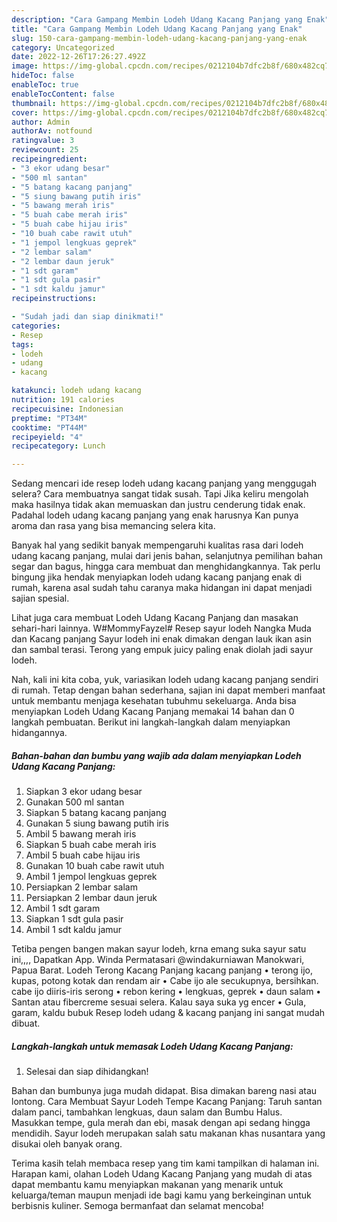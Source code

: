 ```yaml
---
description: "Cara Gampang Membin Lodeh Udang Kacang Panjang yang Enak"
title: "Cara Gampang Membin Lodeh Udang Kacang Panjang yang Enak"
slug: 150-cara-gampang-membin-lodeh-udang-kacang-panjang-yang-enak
category: Uncategorized
date: 2022-12-26T17:26:27.492Z
image: https://img-global.cpcdn.com/recipes/0212104b7dfc2b8f/680x482cq70/lodeh-udang-kacang-panjang-foto-resep-utama.jpg
hideToc: false
enableToc: true
enableTocContent: false
thumbnail: https://img-global.cpcdn.com/recipes/0212104b7dfc2b8f/680x482cq70/lodeh-udang-kacang-panjang-foto-resep-utama.jpg
cover: https://img-global.cpcdn.com/recipes/0212104b7dfc2b8f/680x482cq70/lodeh-udang-kacang-panjang-foto-resep-utama.jpg
author: Admin
authorAv: notfound
ratingvalue: 3
reviewcount: 25
recipeingredient:
- "3 ekor udang besar"
- "500 ml santan"
- "5 batang kacang panjang"
- "5 siung bawang putih iris"
- "5 bawang merah iris"
- "5 buah cabe merah iris"
- "5 buah cabe hijau iris"
- "10 buah cabe rawit utuh"
- "1 jempol lengkuas geprek"
- "2 lembar salam"
- "2 lembar daun jeruk"
- "1 sdt garam"
- "1 sdt gula pasir"
- "1 sdt kaldu jamur"
recipeinstructions:

- "Sudah jadi dan siap dinikmati!"
categories:
- Resep
tags:
- lodeh
- udang
- kacang

katakunci: lodeh udang kacang 
nutrition: 191 calories
recipecuisine: Indonesian
preptime: "PT34M"
cooktime: "PT44M"
recipeyield: "4"
recipecategory: Lunch

---
```



Sedang mencari ide resep lodeh udang kacang panjang yang menggugah selera? Cara membuatnya sangat tidak susah. Tapi Jika keliru mengolah maka hasilnya tidak akan memuaskan dan justru cenderung tidak enak. Padahal lodeh udang kacang panjang yang enak harusnya Kan punya aroma dan rasa yang bisa memancing selera kita.


Banyak hal yang sedikit banyak mempengaruhi kualitas rasa dari lodeh udang kacang panjang, mulai dari jenis bahan, selanjutnya pemilihan bahan segar dan bagus, hingga cara membuat dan menghidangkannya. Tak perlu bingung jika hendak menyiapkan lodeh udang kacang panjang enak di rumah, karena asal sudah tahu caranya maka hidangan ini dapat menjadi sajian spesial.

Lihat juga cara membuat Lodeh Udang Kacang Panjang dan masakan sehari-hari lainnya. W#MommyFayzel# Resep sayur lodeh Nangka Muda dan Kacang panjang Sayur lodeh ini enak dimakan dengan lauk ikan asin dan sambal terasi. Terong yang empuk juicy paling enak diolah jadi sayur lodeh.


Nah, kali ini kita coba, yuk, variasikan lodeh udang kacang panjang sendiri di rumah. Tetap dengan bahan sederhana, sajian ini dapat memberi manfaat untuk membantu menjaga kesehatan tubuhmu sekeluarga. Anda bisa menyiapkan Lodeh Udang Kacang Panjang memakai 14 bahan dan 0 langkah pembuatan. Berikut ini langkah-langkah dalam menyiapkan hidangannya.

<!--inarticleads1-->

##### Bahan-bahan dan bumbu yang wajib ada dalam menyiapkan Lodeh Udang Kacang Panjang:

1. Siapkan 3 ekor udang besar
1. Gunakan 500 ml santan
1. Siapkan 5 batang kacang panjang
1. Gunakan 5 siung bawang putih iris
1. Ambil 5 bawang merah iris
1. Siapkan 5 buah cabe merah iris
1. Ambil 5 buah cabe hijau iris
1. Gunakan 10 buah cabe rawit utuh
1. Ambil 1 jempol lengkuas geprek
1. Persiapkan 2 lembar salam
1. Persiapkan 2 lembar daun jeruk
1. Ambil 1 sdt garam
1. Siapkan 1 sdt gula pasir
1. Ambil 1 sdt kaldu jamur


Tetiba pengen bangen makan sayur lodeh, krna emang suka sayur satu ini,,,, Dapatkan App. Winda Permatasari @windakurniawan Manokwari, Papua Barat. Lodeh Terong Kacang Panjang kacang panjang • terong ijo, kupas, potong kotak dan rendam air • Cabe ijo ale secukupnya, bersihkan. cabe ijo diiris-iris serong • rebon kering • lengkuas, geprek • daun salam • Santan atau fibercreme sesuai selera. Kalau saya suka yg encer • Gula, garam, kaldu bubuk Resep lodeh udang &amp; kacang panjang ini sangat mudah dibuat. 

<!--inarticleads2-->

##### Langkah-langkah untuk memasak Lodeh Udang Kacang Panjang:


1. Selesai dan siap dihidangkan!

Bahan dan bumbunya juga mudah didapat. Bisa dimakan bareng nasi atau lontong. Cara Membuat Sayur Lodeh Tempe Kacang Panjang: Taruh santan dalam panci, tambahkan lengkuas, daun salam dan Bumbu Halus. Masukkan tempe, gula merah dan ebi, masak dengan api sedang hingga mendidih. Sayur lodeh merupakan salah satu makanan khas nusantara yang disukai oleh banyak orang. 

Terima kasih telah membaca resep yang tim kami tampilkan di halaman ini. Harapan kami, olahan Lodeh Udang Kacang Panjang yang mudah di atas dapat membantu kamu menyiapkan makanan yang menarik untuk keluarga/teman maupun menjadi ide bagi kamu yang berkeinginan untuk berbisnis kuliner. Semoga bermanfaat dan selamat mencoba!
